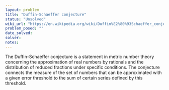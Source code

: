 ```yaml
---
layout: problem
title: "Duffin-Schaeffer conjecture"
status: "Unsolved"
wiki_url: "https://en.wikipedia.org/wiki/Duffin%E2%80%93Schaeffer_conjecture"
problem_posed: ""
date_solved:
solver:
notes:
---
```

The Duffin-Schaeffer conjecture is a statement in metric number theory concerning the approximation of real numbers by rationals and the distribution of reduced fractions under specific conditions. The conjecture connects the measure of the set of numbers that can be approximated with a given error threshold to the sum of certain series defined by this threshold.